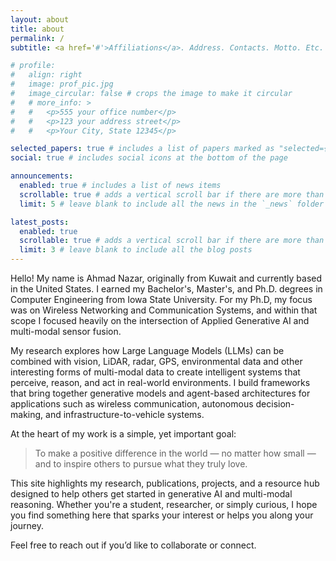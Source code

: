 ```yaml
---
layout: about
title: about
permalink: /
subtitle: <a href='#'>Affiliations</a>. Address. Contacts. Motto. Etc.

# profile:
#   align: right
#   image: prof_pic.jpg
#   image_circular: false # crops the image to make it circular
#   # more_info: >
#   #   <p>555 your office number</p>
#   #   <p>123 your address street</p>
#   #   <p>Your City, State 12345</p>

selected_papers: true # includes a list of papers marked as "selected={true}"
social: true # includes social icons at the bottom of the page

announcements:
  enabled: true # includes a list of news items
  scrollable: true # adds a vertical scroll bar if there are more than 3 news items
  limit: 5 # leave blank to include all the news in the `_news` folder

latest_posts:
  enabled: true
  scrollable: true # adds a vertical scroll bar if there are more than 3 new posts items
  limit: 3 # leave blank to include all the blog posts
---
```


Hello! My name is Ahmad Nazar, originally from Kuwait and currently based in the United States. I earned my Bachelor's, Master's, and Ph.D. degrees in Computer Engineering from Iowa State University. For my Ph.D, my focus was on Wireless Networking and Communication Systems, and within that scope I focused heavily on the intersection of Applied Generative AI and multi-modal sensor fusion.

My research explores how Large Language Models (LLMs) can be combined with vision, LiDAR, radar, GPS, environmental data and other interesting forms of multi-modal data to create intelligent systems that perceive, reason, and act in real-world environments. I build frameworks that bring together generative models and agent-based architectures for applications such as wireless communication, autonomous decision-making, and infrastructure-to-vehicle systems.

At the heart of my work is a simple, yet important goal:  
> To make a positive difference in the world — no matter how small — and to inspire others to pursue what they truly love.

This site highlights my research, publications, projects, and a resource hub designed to help others get started in generative AI and multi-modal reasoning. Whether you're a student, researcher, or simply curious, I hope you find something here that sparks your interest or helps you along your journey.

Feel free to reach out if you’d like to collaborate or connect.

